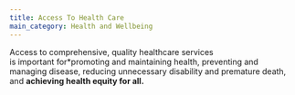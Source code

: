 ```yaml
---
title: Access To Health Care
main_category: Health and Wellbeing
---
```

Access to comprehensive, quality healthcare services is important for*promoting and maintaining health, preventing and managing disease, reducing unnecessary disability and premature death, and **achieving health equity for all.**
